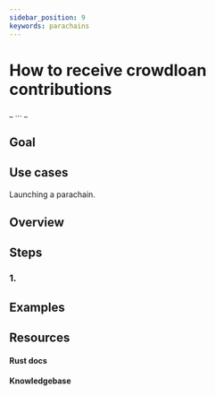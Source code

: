```yaml
---
sidebar_position: 9
keywords: parachains
---
```


# How to receive crowdloan contributions
_ ... _

## Goal


## Use cases
Launching a parachain.

## Overview

## Steps

### 1.


## Examples

## Resources
#### Rust docs
#### Knowledgebase 
